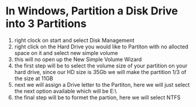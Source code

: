 # In Windows, Partition a Disk Drive into 3 Partitions

1. right clock on start and select Disk Management
2. right click on the Hard Drive you would like to Partiton with no allocted space on it and select new simple volume
3. this will no open up the New Simple Volume Wizard
4. the first step will be to select the volume size of your partition on your hard drive, since our HD size is 35Gb we will make the partition 1/3 of the size at 11GB
5. next we will assign a Drive letter to the Partiton, here we will just select the next option available which will be E:\
6. the final step will be to formet the partion, here we will select NTFS
